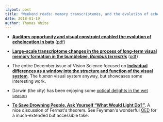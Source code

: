```yaml
---
layout: post
title: "Weekend reads: memory transcriptomes, and the evolution of echolocation"
date: 2018-01-19
author: Thomas White
---
```


- [**Auditory opportunity and visual constraint enabled the evolution of echolocation in bats**](http://dx.doi.org/10.1038/s41467-017-02532-x) ([pdf](https://www.nature.com/articles/s41467-017-02532-x.pdf))

- [**Large-scale transcriptome changes in the process of long-term visual memory formation in the bumblebee, _Bombus terrestris_**](http://dx.doi.org/10.1038/s41598-017-18836-3) ([pdf](https://www.nature.com/articles/s41598-017-18836-3.pdf))

- The entire December issue of Vision Science focused on [**Individual differences as a window into the structure and function of the visual system**](http://www.sciencedirect.com/science/journal/00426989/141/supp/C). The _human_ visual system anyway, but showcases some interesting work.

- Darwin (the city) has been enjoying some [optical delights in the wet season](http://www.abc.net.au/news/2018-01-15/science-behind-sunsets-darwin-wet-season/9329202)

- [**To Save Drowning People, Ask Yourself “What Would Light Do?”**](http://nautil.us/blog/-to-save-drowning-people-ask-yourself-what-would-light-do). A nice discussion of Fermat's theorem. See Feynman's wonderful [QED](https://en.wikipedia.org/wiki/QED:_The_Strange_Theory_of_Light_and_Matter) for a much-extended but accessible take.